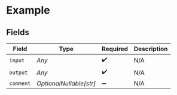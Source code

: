 # Example


## Fields

| Field                   | Type                    | Required                | Description             |
| ----------------------- | ----------------------- | ----------------------- | ----------------------- |
| `input`                 | *Any*                   | :heavy_check_mark:      | N/A                     |
| `output`                | *Any*                   | :heavy_check_mark:      | N/A                     |
| `comment`               | *OptionalNullable[str]* | :heavy_minus_sign:      | N/A                     |